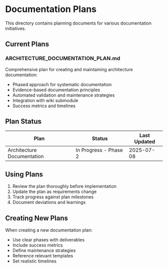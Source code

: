 # Documentation Plans

This directory contains planning documents for various documentation initiatives.

## Current Plans

### ARCHITECTURE_DOCUMENTATION_PLAN.md
Comprehensive plan for creating and maintaining architecture documentation:
- Phased approach for systematic documentation
- Evidence-based documentation principles
- Automated validation and maintenance strategies
- Integration with wiki submodule
- Success metrics and timelines

## Plan Status

| Plan | Status | Last Updated |
|------|---------|--------------|
| Architecture Documentation | In Progress - Phase 2 | 2025-07-08 |

## Using Plans

1. Review the plan thoroughly before implementation
2. Update the plan as requirements change
3. Track progress against plan milestones
4. Document deviations and learnings

## Creating New Plans

When creating a new documentation plan:
- Use clear phases with deliverables
- Include success metrics
- Define maintenance strategies
- Reference relevant templates
- Set realistic timelines